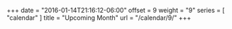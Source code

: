 +++
date = "2016-01-14T21:16:12-06:00"
offset = 9
weight = "9"
series = [ "calendar" ]
title = "Upcoming Month"
url = "/calendar/9/"
+++

